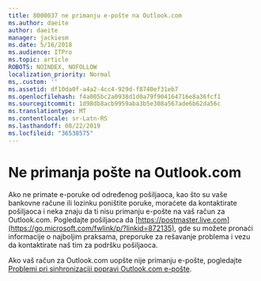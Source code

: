 ```yaml
---
title: 8000037 ne primanju e-pošte na Outlook.com
ms.author: daeite
author: daeite
manager: jackiesm
ms.date: 5/16/2018
ms.audience: ITPro
ms.topic: article
ROBOTS: NOINDEX, NOFOLLOW
localization_priority: Normal
ms,.custom: ''
ms.assetid: df10da0f-a4a2-4cc4-929d-f8740ef31eb7
ms.openlocfilehash: f4a005bc2a0938d1d0a79f904164716e8a36fcf1
ms.sourcegitcommit: 1d98db8acb9959aba3b5e308a567ade6b62da56c
ms.translationtype: MT
ms.contentlocale: sr-Latn-RS
ms.lasthandoff: 08/22/2019
ms.locfileid: "36538575"
---
```

# <a name="not-receiving-mail-in-outlookcom"></a>Ne primanja pošte na Outlook.com

Ako ne primate e-poruke od određenog pošiljaoca, kao što su vaše bankovne račune ili lozinku poništite poruke, moraćete da kontaktirate pošiljaoca i neka znaju da ti nisu primanju e-pošte na vaš račun za Outlook.com. Pogledajte pošiljaoca da [https://postmaster.live.com](https://go.microsoft.com/fwlink/p/?linkid=872135), gde su možete pronaći informacije o najboljim praksama, preporuke za rešavanje problema i vezu da kontaktirate naš tim za podršku pošiljaoca.
  
Ako vaš račun za Outlook.com uopšte nije primanju e-pošte, pogledajte [Problemi pri sinhronizaciji popravi Outlook.com e-pošte](https://go.microsoft.com/fwlink/p/?linkid=874363).
  

